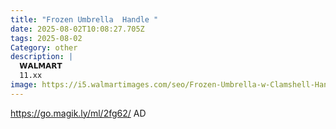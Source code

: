 ```yaml
---
title: "Frozen Umbrella  Handle "
date: 2025-08-02T10:08:27.705Z
tags: 2025-08-02
Category: other
description: |
  𝗪𝗔𝗟𝗠𝗔𝗥𝗧 
  11.xx
image: https://i5.walmartimages.com/seo/Frozen-Umbrella-w-Clamshell-Handle_b876f917-c6d8-478c-b31d-eba221e5d739.6b878b431315509b0bc163c668d9be53.jpeg?odnHeight=573&odnWidth=573&odnBg=FFFFFF
---
```

https://go.magik.ly/ml/2fg62/
AD
